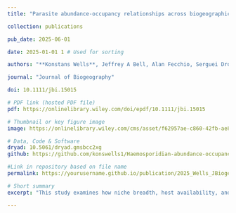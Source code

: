 ```yaml
---
title: "Parasite abundance-occupancy relationships across biogeographic regions: joint effects of niche breadth, host availability and climate"

collection: publications

pub_date: 2025-06-01

date: 2025-01-01 1 # Used for sorting 

authors: "**Konstans Wells**, Jeffrey A Bell, Alan Fecchio, Serguei Drovetski, Spencer Galen, Shannon Hackett, Holly Lutz, Heather R Skeen, Gary Voelker, Wanyoike Wamiti, Jason D Weckstein, Nicholas J Clark"

journal: "Journal of Biogeography"

doi: 10.1111/jbi.15015

# PDF link (hosted PDF file)
pdf: https://onlinelibrary.wiley.com/doi/epdf/10.1111/jbi.15015

# Thumbnail or key figure image
image: https://onlinelibrary.wiley.com/cms/asset/f62957ae-c860-42fb-ae80-c1bee9e8a7c2/jbi15015-fig-0004-m.png

# Data, Code & Software
dryad: 10.5061/dryad.gmsbcc2xg
github: https://github.com/konswells1/Haemosporidian-abundance-occupancy-relationships

#Link in repository based on file name
permalink: https://yourusername.github.io/publication/2025_Wells_JBiogeogr  

# Short summary
excerpt: "This study examines how niche breadth, host availability, and climatic conditions shape abundance–occupancy relationships of avian blood parasites (Plasmodium, Parahaemoproteus, and Leucocytozoon) across diverse biogeographic regions. The study found strong evidence that bird diversity influences parasite infection risk, but also showed that the different parasite genera responded in distinct ways to climate and host availability. This highlights the complexity of parasite–host dynamics and suggests that a single rule is unlikely to explain the global distribution of avian blood parasites."

---
```












